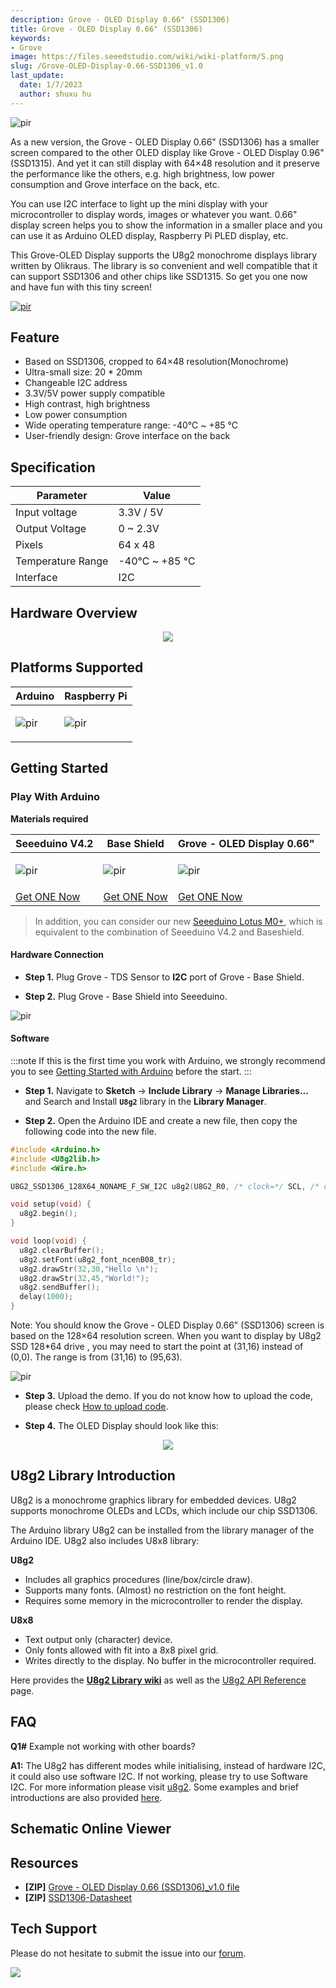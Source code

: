 ```yaml
---
description: Grove - OLED Display 0.66" (SSD1306)
title: Grove - OLED Display 0.66" (SSD1306)
keywords:
- Grove
image: https://files.seeedstudio.com/wiki/wiki-platform/S.png
slug: /Grove-OLED-Display-0.66-SSD1306_v1.0
last_update:
  date: 1/7/2023
  author: shuxu hu
---
```


<meta name="google-site-verification" content="2bq3L0F_PFVokQM-qT-al7x9FcSNJOO8TtJfAHW43lE" />

<!-- ![](https://files.seeedstudio.com/wiki/Grove-OLED-Display-0.66-SSD1306/104020248_Front-05-min.png) -->
  <p style={{textAlign: 'center'}}><img src="https://files.seeedstudio.com/wiki/Grove-OLED-Display-0.66-SSD1306/104020248_Front-05-min.png" alt="pir" width={600} height="auto" /></p>

As a new version, the Grove - OLED Display 0.66" (SSD1306) has a smaller screen compared to the other OLED display like Grove - OLED Display 0.96" (SSD1315). And yet it can still display with 64×48 resolution and it preserve the performance like the others, e.g. high brightness, low power consumption and Grove interface on the back, etc.

You can use I2C interface to light up the mini display with your microcontroller to display words, images or whatever you want. 0.66" display screen helps you to show the information in a smaller place and you can use it as Arduino OLED display, Raspberry Pi PLED display, etc.

This Grove-OLED Display supports the U8g2 monochrome displays library written by Olikraus. The library is so convenient and well compatible that it can support SSD1306 and other chips like SSD1315. So get you one now and have fun with this tiny screen!
<!-- <p style=":center"><a href="https://www.seeedstudio.com/Grove-OLED-Display-0-66-SSD1306-v1-0-p-5096.html" target="_blank"><img src="https://files.seeedstudio.com/wiki/Seeed-WiKi/docs/images/300px-Get_One_Now_Banner-ragular.png" /></a></p> -->
[<p><img src="https://files.seeedstudio.com/wiki/common/Get_One_Now_Banner.png" alt="pir" width={600} height="auto" /></p>](https://www.seeedstudio.com/Grove-OLED-Display-0-66-SSD1306-v1-0-p-5096.html)

## Feature

- Based on SSD1306, cropped to 64×48 resolution(Monochrome)
- Ultra-small size: 20 * 20mm
- Changeable I2C address
- 3.3V/5V power supply compatible
- High contrast, high brightness
- Low power consumption
- Wide operating temperature range: -40℃ ~ +85 ℃
- User-friendly design: Grove interface on the back

## Specification

|Parameter|Value|
|---|---|
|Input voltage|3.3V / 5V|
|Output Voltage| 0 ~ 2.3V |
|Pixels|64 x 48|
|Temperature Range|-40℃ ~ +85 ℃|
|Interface|I2C|

## Hardware Overview

<div align="center">
  <figure>
    <p style={{}}><a href="https://files.seeedstudio.com/wiki/Grove-OLED-Display-0.66-SSD1306/104020248_Front-05-min.png" target="_blank"><img src="https://files.seeedstudio.com/wiki/Grove-OLED-Display-0.66-SSD1306/104020248_Front-05-min.png" /></a></p>
  </figure>
</div>

## Platforms Supported

<!-- | Arduino                                                                                             | Raspberry Pi                                                                                             |                                                                                                 |                                                                                                          |                                                                                                    |
|-----------------------------------------------------------------------------------------------------|----------------------------------------------------------------------------------------------------------|-------------------------------------------------------------------------------------------------|---------------------------------------------------------------------------------------------------|----------------------------------------------------------------------------------------------------|
| ![](https://files.seeedstudio.com/wiki/wiki_english/docs/images/arduino_logo.jpg) | ![](https://files.seeedstudio.com/wiki/wiki_english/docs/images/raspberry_pi_logo_n.jpg) | ![](https://files.seeedstudio.com/wiki/wiki_english/docs/images/bbg_logo_n.jpg) | ![](https://files.seeedstudio.com/wiki/wiki_english/docs/images/wio_logo_n.jpg) | ![](https://files.seeedstudio.com/wiki/wiki_english/docs/images/linkit_logo_n.jpg) | -->
|Arduino|Raspberry Pi|
|---|---|
|<p><img src="https://files.seeedstudio.com/wiki/wiki_english/docs/images/arduino_logo.jpg" alt="pir" width={200} height="auto" /></p>|<p><img src="https://files.seeedstudio.com/wiki/wiki_english/docs/images/raspberry_pi_logo_n.jpg" alt="pir" width={200} height="auto" /></p>|

## Getting Started

### Play With Arduino

**Materials required**

| Seeeduino V4.2 | Base Shield | Grove - OLED Display 0.66"|
|--------------|-------------|-----------------|
|<p><img src="https://files.seeedstudio.com/wiki/wiki_english/docs/images/seeeduino_v4.2.jpg" alt="pir" width={600} height="auto" /></p>|<p><img src="https://files.seeedstudio.com/wiki/wiki_english/docs/images/base_shield.jpg" alt="pir" width={600} height="auto" /></p>|<p><img src="https://files.seeedstudio.com/wiki/Grove-OLED-Display-0.66-SSD1306/1629856731(1).png" alt="pir" width={600} height="auto" /></p>
|[Get ONE Now](https://www.seeedstudio.com/Seeeduino-V4.2-p-2517.html)|[Get ONE Now](https://www.seeedstudio.com/Base-Shield-V2-p-1378.html)|[Get ONE Now](https://www.seeedstudio.com/Grove-OLED-Display-0-66-SSD1306-v1-0-p-5096.html)|

>In addition, you can consider our new [Seeeduino Lotus M0+](https://www.seeedstudio.com/Seeeduino-Lotus-Cortex-M0-p-2896.html), which is equivalent to the combination of Seeeduino V4.2 and Baseshield.

#### Hardware Connection

- **Step 1.** Plug Grove - TDS Sensor to **I2C** port of Grove - Base Shield.

- **Step 2.** Plug Grove - Base Shield into Seeeduino.

<!-- ![](https://files.seeedstudio.com/wiki/Grove-OLED-Display-0.66-SSD1306/arduino1.png) -->
  <p style={{textAlign: 'center'}}><img src="https://files.seeedstudio.com/wiki/Grove-OLED-Display-0.66-SSD1306/arduino1.png" alt="pir" width={600} height="auto" /></p>

#### Software

:::note
        If this is the first time you work with Arduino, we strongly recommend you to see [Getting Started with Arduino](https://wiki.seeedstudio.com/Getting_Started_with_Arduino/) before the start.
:::

- **Step 1.**  Navigate to **Sketch** -> **Include Library** -> **Manage Libraries...** and Search and Install **`U8g2`** library in the **Library Manager**.

- **Step 2.**  Open the Arduino IDE and create a new file, then copy the following code into the new file.

```C++
#include <Arduino.h>
#include <U8g2lib.h>
#include <Wire.h>

U8G2_SSD1306_128X64_NONAME_F_SW_I2C u8g2(U8G2_R0, /* clock=*/ SCL, /* data=*/ SDA, /* reset=*/ U8X8_PIN_NONE);   // All Boards without Reset of the Display

void setup(void) {
  u8g2.begin();
}

void loop(void) {
  u8g2.clearBuffer();
  u8g2.setFont(u8g2_font_ncenB08_tr);
  u8g2.drawStr(32,30,"Hello \n");
  u8g2.drawStr(32,45,"World!");
  u8g2.sendBuffer();
  delay(1000);  
}
```

Note: You should know the Grove - OLED Display 0.66" (SSD1306) screen is based on the 128×64 resolution screen. When you want to display by U8g2 SSD 128*64 drive , you may need to start the point at (31,16) instead of (0,0). The range is from (31,16) to (95,63).

<!-- ![](https://files.seeedstudio.com/wiki/Grove-OLED-Display-0.66-SSD1306/note.png) -->
  <p style={{textAlign: 'center'}}><img src="https://files.seeedstudio.com/wiki/Grove-OLED-Display-0.66-SSD1306/note.png" alt="pir" width={600} height="auto" /></p>

- **Step 3.** Upload the demo. If you do not know how to upload the code, please check [How to upload code](https://wiki.seeedstudio.com/Upload_Code/).

- **Step 4.** The OLED Display should look like this:

<div align="center"><img src="https://files.seeedstudio.com/wiki/Grove-OLED-Display-0.66-SSD1306/arduino2.png" /></div>

## U8g2 Library Introduction

U8g2 is a monochrome graphics library for embedded devices. U8g2 supports monochrome OLEDs and LCDs, which include our chip SSD1306.

The Arduino library U8g2 can be installed from the library manager of the Arduino IDE. U8g2 also includes U8x8 library:

**U8g2**

- Includes all graphics procedures (line/box/circle draw).
- Supports many fonts. (Almost) no restriction on the font height.
- Requires some memory in the microcontroller to render the display.

**U8x8**

- Text output only (character) device.
- Only fonts allowed with fit into a 8x8 pixel grid.
- Writes directly to the display. No buffer in the microcontroller required.

Here provides the [**U8g2 Library wiki**](https://github.com/olikraus/u8g2/wiki) as well as the [U8g2 API Reference](https://github.com/olikraus/u8g2/wiki/u8g2reference) page.

## FAQ

**Q1#** Example not working with other boards?

**A1:** The U8g2 has different modes while initialising, instead of hardware I2C, it could also use software I2C. If not working, please try to use Software I2C. For more information please visit [u8g2](https://github.com/olikraus/U8g2_Arduino). Some examples and brief introductions are also provided [here](https://github.com/Seeed-Studio/Seeed_Learning_Space/tree/master/Grove%20-%20OLED%20Display%200.96''(SSD1315)V1.0).

## Schematic Online Viewer

<div className="altium-ecad-viewer" data-project-src="https://files.seeedstudio.com/wiki/Grove-OLED-Display-0.66-SSD1306/GroveOLEDDisplay0.66(SSD1306)inEagle.rar" style={{borderRadius: '0px 0px 4px 4px', height: 500, borderStyle: 'solid', borderWidth: 1, borderColor: 'rgb(241, 241, 241)', overflow: 'hidden', maxWidth: 1280, maxHeight: 700, boxSizing: 'border-box'}}>
</div>

## Resources

- **[ZIP]** [Grove - OLED Display 0.66 (SSD1306)_v1.0 file](https://files.seeedstudio.com/wiki/Grove-OLED-Display-0.66-SSD1306/GroveOLEDDisplay0.66(SSD1306)inEagle.rar)
- **[ZIP]** [SSD1306-Datasheet](https://files.seeedstudio.com/wiki/Grove-OLED-Display-0.66-SSD1306/SSD1306-Datasheet.zip)

## Tech Support

Please do not hesitate to submit the issue into our [forum](https://forum.seeedstudio.com/).
<br />
<p style={{textAlign: 'center'}}><a href="https://www.seeedstudio.com/act-4.html?utm_source=wiki&utm_medium=wikibanner&utm_campaign=newproducts" target="_blank"><img src="https://files.seeedstudio.com/wiki/Wiki_Banner/new_product.jpg" /></a></p>
